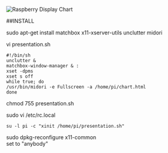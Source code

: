 ![Raspberry Display Chart](https://cloud.githubusercontent.com/assets/51700/17963298/300d1f0a-6ab5-11e6-9b9b-b9a6e4f14844.jpg)

##INSTALL

sudo apt-get install matchbox x11-xserver-utils unclutter midori

vi presentation.sh  

    #!/bin/sh  
    unclutter &  
    matchbox-window-manager & :  
    xset -dpms  
    xset s off  
    while true; do  
    /usr/bin/midori -e Fullscreen -a /home/pi/chart.html  
    done  

chmod 755 presentation.sh

sudo vi /etc/rc.local  
    
    su -l pi -c "xinit /home/pi/presentation.sh"

sudo dpkg-reconfigure x11-common  
set to "anybody"